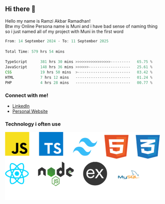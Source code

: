 ## Hi there 👋
Hello my name is Ramzi Akbar Ramadhan!\
Btw my Online Persona name is Muni and i have bad sense of naming thing so i just named all of my project with Muni in the first word
<!--START_SECTION:Muni-->

```Javascript
From: 14 September 2024 - To: 11 September 2025

Total Time: 579 hrs 54 mins

TypeScript      381 hrs 30 mins >>>>>>>>>>>>>>>>---------   65.75 %
JavaScript      148 hrs 36 mins >>>>>>-------------------   25.61 %
CSS             19 hrs 50 mins  >------------------------   03.42 %
HTML            7 hrs 12 mins   -------------------------   01.24 %
PHP             4 hrs 28 mins   -------------------------   00.77 %
```

<!--END_SECTION:Muni-->
### Connect with me!
* [LinkedIn](https://www.linkedin.com/in/ramzi-akbar-ramadhan-b8b05a243/)
* [Personal Website](https://www.muniporto.my.id/)
### Technology i often use
![Technology List](assets/techlist.png)
